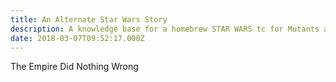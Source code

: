 ```yaml
---
title: An Alternate Star Wars Story
description: A knowledge base for a homebrew STAR WARS tc for Mutants and Masterminds 3e
date: 2018-03-07T09:52:17.000Z
---
```


The Empire Did Nothing Wrong

